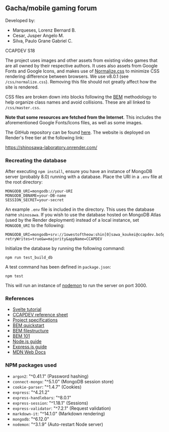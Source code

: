 ## Gacha/mobile gaming forum

Developed by:

-   Marqueses, Lorenz Bernard B.
-   Cesar, Jusper Angelo M.
-   Silva, Paulo Grane Gabriel C.

CCAPDEV S18

The project uses images and other assets from existing video games that are all owned by their respective authors. It
uses also assets from Google Fonts and Google Icons, and makes use of
[Normalize.css](https://necolas.github.io/normalize.css/) to minimize CSS rendering difference between browsers. We use
v8.0.1 (see `/css/normalize.css`). Removing this file should not greatly affect how the site is rendered.

CSS files are broken down into blocks following the [BEM](https://en.bem.info/methodology/quick-start/#block)
methodology to help organize class names and avoid collisions. These are all linked to `/css/master.css`.

**Note that some resources are fetched from the Internet**. This includes the aforementioned Google Fonts/Icons files,
as well as some images.

The GitHub repository can be found [here](https://github.com/lowestofthe1ow/ccapdev-project). The website is deployed on
Render's free tier at the following link:

https://shinosawa-laboratory.onrender.com/

### Recreating the database

After executing `npm install`, ensure you have an instance of MongoDB server (probably 8.0) running with a database.
Place the URI in a `.env` file at the root directory:

```
MONGODB_URI=mongodb://your-URI
MONGODB_DBNAME=your-DB-name
SESSION_SECRET=your-secret
```

An example `.env` file is included in the directory. This uses the database name `shinosawa`. If you wish to use the
database hosted on MongoDB Atlas (used by the Render deployment) instead of a local instance, set `MONGODB_URI` to the
following:

```
MONGODB_URI=mongodb+srv://1owestoftheow:shin[0]sawa_koukei@ccapdev.bo5gv.mongodb.net/?retryWrites=true&w=majority&appName=CCAPDEV
```

Initialize the database by running the following command:

```
npm run test_build_db
```

A test command has been defined in `package.json`:

```
npm test
```

This will run an instance of [nodemon](https://www.npmjs.com/package/nodemon) to run the server on port 3000.

### References

-   [Svelte tutorial](https://svelte.dev/tutorial/svelte/welcome-to-svelte)
-   [CCAPDEV reference sheet](https://docs.google.com/spreadsheets/d/1ehfGsFsHNGMHuj-pvkTnjSU1ZDOUt5VOGOHjGiaKVJU/edit?usp=sharing)
-   [Project specifications](https://drive.google.com/file/d/1az8mfMGD-BdeF6clC_3BacXEFRigEDLX/view?usp=sharing)
-   [BEM quickstart](https://css-tricks.com/bem-101/)
-   [BEM filestructure](https://en.bem.info/methodology/filestructure/)
-   [BEM 101](https://css-tricks.com/bem-101/)
-   [Node.js guide](https://nodejs.org/en/learn/getting-started/introduction-to-nodejs)
-   [Express.js guide](https://expressjs.com/en/starter/hello-world.html)
-   [MDN Web Docs](https://developer.mozilla.org/en-US/)

### NPM packages used

-   `argon2`: "^0.41.1" (Password hashing)
-   `connect-mongo`: "^5.1.0" (MongoDB session store)
-   `cookie-parser`: "^1.4.7" (Cookies)
-   `express`: "^4.21.2"
-   `express-handlebars`: "^8.0.1"
-   `express-session`: "^1.18.1" (Sessions)
-   `express-validator`: "^7.2.1" (Request validation)
-   `markdown-it`: "^14.1.0" (Markdown rendering)
-   `mongodb`: "^6.12.0"
-   `nodemon`: "^3.1.9" (Auto-restart Node server)
